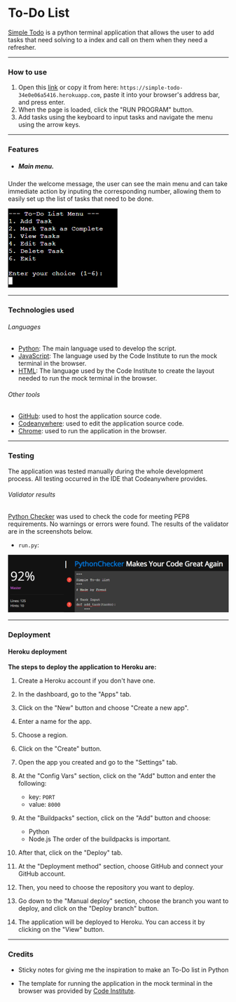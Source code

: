 # To-Do List
[Simple Todo](https://simple-todo-34e0e06a5416.herokuapp.com) is a python terminal application that allows the user to add tasks that need solving to a index and call on them when they need a refresher.

---

### How to use    

1. Open this [link](https://simple-todo-34e0e06a5416.herokuapp.com) or copy it from here: `https://simple-todo-34e0e06a5416.herokuapp.com`, paste it into your browser's address bar, and press enter.
2. When the page is loaded, click the "RUN PROGRAM" button.
3. Add tasks using the keyboard to input tasks and navigate the menu using the arrow keys.

---

### Features
- ##### Main menu.
Under the welcome message, the user can see the main menu and can take immediate action by inputing the corresponding number, allowing them to easily set up the list of tasks that need to be done.

![Main menu screenshot](assets/docs/main-menu.png)

---

### Technologies used

###### Languages

- [Python](https://www.python.org/): The main language used to develop the script.
- [JavaScript](https://www.javascript.com/): The language used by the Code Institute to run the mock terminal in the browser.
- [HTML](https://www.w3schools.com/html/): The language used by the Code Institute to create the layout needed to run the mock terminal in the browser.

###### Other tools
- [GitHub](https://github.com/): used to host the application source code.
- [Codeanywhere](https://codeanywhere.com): used to edit the application source code.
- [Chrome](https://www.google.com/chrome/): used to run the application in the browser.

---

### Testing
The application was tested manually during the whole development process. All testing occurred in the IDE that Codeanywhere provides.

###### Validator results

[Python Checker](https://www.pythonchecker.com) was used to check the code for meeting PEP8 requirements. No warnings or errors were found. The results of the validator are in the screenshots below.

- `run.py`:

![Python Checker results for run.py](assets/docs/run-py-validation.png)


---

### Deployment

#### Heroku deployment

**The steps to deploy the application to Heroku are:**

1. Create a Heroku account if you don't have one.

2. In the dashboard, go to the "Apps" tab.

3. Click on the "New" button and choose "Create a new app".

4. Enter a name for the app.

5. Choose a region.

6. Click on the "Create" button.

7. Open the app you created and go to the "Settings" tab.

8. At the "Config Vars" section, click on the "Add" button and enter the following:

    - key: `PORT`
    - value: `8000`

9. At the "Buildpacks" section, click on the "Add" button and choose:

    - Python
    - Node.js
    The order of the buildpacks is important.

10. After that, click on the "Deploy" tab.

11. At the "Deployment method" section, choose GitHub and connect your GitHub account.

12. Then, you need to choose the repository you want to deploy.

13. Go down to the "Manual deploy" section, choose the branch you want to deploy, and click on the "Deploy branch" button.

14. The application will be deployed to Heroku. You can access it by clicking on the "View" button.

---

### Credits

- Sticky notes for giving me the inspiration to make an To-Do list in Python

- The template for running the application in the mock terminal in the browser was provided by [Code Institute](https://www.codeinstitute.net/).
